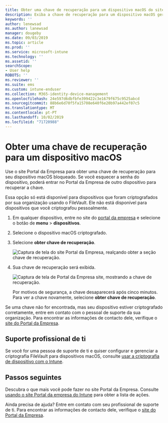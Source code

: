 ```yaml
---
title: Obter uma chave de recuperação para um dispositivo macOS do site Portal da Empresa do Intune
description: Exiba a chave de recuperação para um dispositivo macOS gerenciado e registrado.
keywords: ''
author: lenewsad
ms.author: lanewsad
manager: dougeby
ms.date: 09/03/2019
ms.topic: article
ms.prod: ''
ms.service: microsoft-intune
ms.technology: ''
ms.assetid: ''
searchScope:
- User help
ROBOTS: ''
ms.reviewer: ''
ms.suite: ems
ms.custom: intune-enduser
ms.collection: M365-identity-device-management
ms.openlocfilehash: 24e597d6dbfbfe399422c3e1679f675c9525abcd
ms.sourcegitcommit: 88b6e6d70f5fa15708e640f6e20b97a442ef07c5
ms.translationtype: MT
ms.contentlocale: pt-PT
ms.lasthandoff: 10/02/2019
ms.locfileid: "71720988"
---
```

# <a name="get-a-recovery-key-for-a-macos-device"></a>Obter uma chave de recuperação para um dispositivo macOS

Use o site Portal da Empresa para obter uma chave de recuperação para seu dispositivo macOS bloqueado. Se você esquecer a senha do dispositivo, poderá entrar no Portal da Empresa de outro dispositivo para recuperar a chave.  

Essa opção só está disponível para dispositivos que foram criptografados por sua organização usando o FileVault. Ele não está disponível para dispositivos que você criptografou pessoalmente.

1. Em qualquer dispositivo, entre no site do [portal da empresa](https://portal.manage.microsoft.com) e selecione o botão de **menu** > **dispositivos**.  
2. Selecione o dispositivo macOS criptografado.  
3. Selecione **obter chave de recuperação**.  

    ![Captura de tela do site Portal da Empresa, realçando obter a seção chave de recuperação.](./media/1907-recovery2-cpweb-intune.PNG)  

4. Sua chave de recuperação será exibida.

    ![Captura de tela de Portal da Empresa site, mostrando a chave de recuperação.](./media/1907-recovery-cpweb-intune.PNG)  

    Por motivos de segurança, a chave desaparecerá após cinco minutos. Para ver a chave novamente, selecione **obter chave de recuperação**.

Se uma chave não for encontrada, mas seu dispositivo estiver criptografado corretamente, entre em contato com o pessoal de suporte da sua organização. Para encontrar as informações de contacto dele, verifique o [site do Portal da Empresa](https://go.microsoft.com/fwlink/?linkid=2010980).  

## <a name="it-pro-support"></a>Suporte profissional de ti

Se você for uma pessoa de suporte de ti e quiser configurar e gerenciar a criptografia FileVault para dispositivos macOS, consulte [usar a criptografia de dispositivo com o Intune](https://docs.microsoft.com/intune/protect/encrypt-devices.md).

## <a name="next-steps"></a>Passos seguintes

Descubra o que mais você pode fazer no site Portal da Empresa. Consulte [usando o site Portal da empresa do Intune](using-the-intune-company-portal-website.md) para obter a lista de ações.  

Ainda precisa de ajuda? Entre em contato com seu profissional de suporte de ti. Para encontrar as informações de contacto dele, verifique o [site do Portal da Empresa](https://go.microsoft.com/fwlink/?linkid=2010980).  
